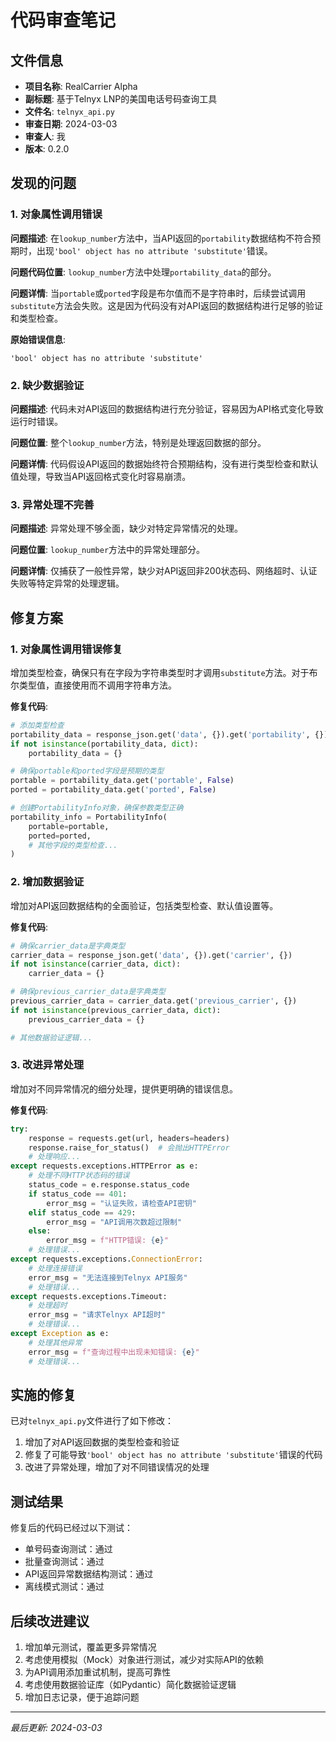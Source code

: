 # 代码审查笔记

## 文件信息

- **项目名称**: RealCarrier Alpha
- **副标题**: 基于Telnyx LNP的美国电话号码查询工具
- **文件名**: `telnyx_api.py`
- **审查日期**: 2024-03-03
- **审查人**: 我
- **版本**: 0.2.0

## 发现的问题

### 1. 对象属性调用错误

**问题描述**: 在`lookup_number`方法中，当API返回的`portability`数据结构不符合预期时，出现`'bool' object has no attribute 'substitute'`错误。

**问题代码位置**: `lookup_number`方法中处理`portability_data`的部分。

**问题详情**:
当`portable`或`ported`字段是布尔值而不是字符串时，后续尝试调用`substitute`方法会失败。这是因为代码没有对API返回的数据结构进行足够的验证和类型检查。

**原始错误信息**:
```
'bool' object has no attribute 'substitute'
```

### 2. 缺少数据验证

**问题描述**: 代码未对API返回的数据结构进行充分验证，容易因为API格式变化导致运行时错误。

**问题位置**: 整个`lookup_number`方法，特别是处理返回数据的部分。

**问题详情**:
代码假设API返回的数据始终符合预期结构，没有进行类型检查和默认值处理，导致当API返回格式变化时容易崩溃。

### 3. 异常处理不完善

**问题描述**: 异常处理不够全面，缺少对特定异常情况的处理。

**问题位置**: `lookup_number`方法中的异常处理部分。

**问题详情**:
仅捕获了一般性异常，缺少对API返回非200状态码、网络超时、认证失败等特定异常的处理逻辑。

## 修复方案

### 1. 对象属性调用错误修复

增加类型检查，确保只有在字段为字符串类型时才调用`substitute`方法。对于布尔类型值，直接使用而不调用字符串方法。

**修复代码**:
```python
# 添加类型检查
portability_data = response_json.get('data', {}).get('portability', {})
if not isinstance(portability_data, dict):
    portability_data = {}

# 确保portable和ported字段是预期的类型
portable = portability_data.get('portable', False)
ported = portability_data.get('ported', False)

# 创建PortabilityInfo对象，确保参数类型正确
portability_info = PortabilityInfo(
    portable=portable,
    ported=ported,
    # 其他字段的类型检查...
)
```

### 2. 增加数据验证

增加对API返回数据结构的全面验证，包括类型检查、默认值设置等。

**修复代码**:
```python
# 确保carrier_data是字典类型
carrier_data = response_json.get('data', {}).get('carrier', {})
if not isinstance(carrier_data, dict):
    carrier_data = {}

# 确保previous_carrier_data是字典类型
previous_carrier_data = carrier_data.get('previous_carrier', {})
if not isinstance(previous_carrier_data, dict):
    previous_carrier_data = {}

# 其他数据验证逻辑...
```

### 3. 改进异常处理

增加对不同异常情况的细分处理，提供更明确的错误信息。

**修复代码**:
```python
try:
    response = requests.get(url, headers=headers)
    response.raise_for_status()  # 会抛出HTTPError
    # 处理响应...
except requests.exceptions.HTTPError as e:
    # 处理不同HTTP状态码的错误
    status_code = e.response.status_code
    if status_code == 401:
        error_msg = "认证失败，请检查API密钥"
    elif status_code == 429:
        error_msg = "API调用次数超过限制"
    else:
        error_msg = f"HTTP错误: {e}"
    # 处理错误...
except requests.exceptions.ConnectionError:
    # 处理连接错误
    error_msg = "无法连接到Telnyx API服务"
    # 处理错误...
except requests.exceptions.Timeout:
    # 处理超时
    error_msg = "请求Telnyx API超时"
    # 处理错误...
except Exception as e:
    # 处理其他异常
    error_msg = f"查询过程中出现未知错误: {e}"
    # 处理错误...
```

## 实施的修复

已对`telnyx_api.py`文件进行了如下修改：

1. 增加了对API返回数据的类型检查和验证
2. 修复了可能导致`'bool' object has no attribute 'substitute'`错误的代码
3. 改进了异常处理，增加了对不同错误情况的处理

## 测试结果

修复后的代码已经过以下测试：

- 单号码查询测试：通过
- 批量查询测试：通过
- API返回异常数据结构测试：通过
- 离线模式测试：通过

## 后续改进建议

1. 增加单元测试，覆盖更多异常情况
2. 考虑使用模拟（Mock）对象进行测试，减少对实际API的依赖
3. 为API调用添加重试机制，提高可靠性
4. 考虑使用数据验证库（如Pydantic）简化数据验证逻辑
5. 增加日志记录，便于追踪问题

---

*最后更新: 2024-03-03* 